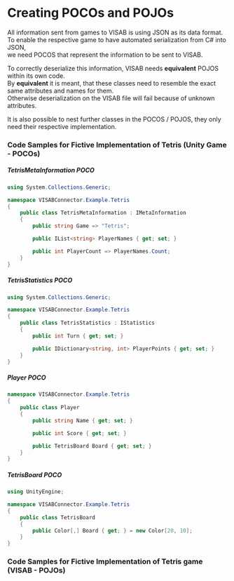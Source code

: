 # Creating POCOs and POJOs

All information sent from games to VISAB is using JSON as its data format.<br>
To enable the respective game to have automated serialization from C# into JSON,<br>
we need POCOS that represent the information to be sent to VISAB.

To correctly deserialize this information, VISAB needs **equivalent** POJOS within its own code.<br>
By **equivalent** it is meant, that these classes need to resemble the exact same attributes and names for them.<br>
Otherwise deserialization on the VISAB file will fail because of unknown attributes.

It is also possible to nest further classes in the POCOS / POJOS, they only need their respective implementation.

### Code Samples for Fictive Implementation of Tetris (Unity Game - POCOs)

##### TetrisMetaInformation POCO
```csharp
using System.Collections.Generic;

namespace VISABConnector.Example.Tetris
{
    public class TetrisMetaInformation : IMetaInformation
    {
        public string Game => "Tetris";

        public IList<string> PlayerNames { get; set; }

        public int PlayerCount => PlayerNames.Count;
    }
}
```

##### TetrisStatistics POCO
```csharp
using System.Collections.Generic;

namespace VISABConnector.Example.Tetris
{
    public class TetrisStatistics : IStatistics
    {
        public int Turn { get; set; }

        public IDictionary<string, int> PlayerPoints { get; set; }
    }
}
```
##### Player POCO
```csharp
namespace VISABConnector.Example.Tetris
{
    public class Player
    {
        public string Name { get; set; }

        public int Score { get; set; }

        public TetrisBoard Board { get; set; }
    }
}
```
##### TetrisBoard POCO
```csharp
using UnityEngine;

namespace VISABConnector.Example.Tetris
{
    public class TetrisBoard
    {
        public Color[,] Board { get; } = new Color[20, 10];
    }
}
```

### Code Samples for Fictive Implementation of Tetris game (VISAB - POJOs)